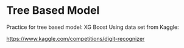 # Tree Based Model
Practice for tree based model: XG Boost
Using data set from Kaggle:

https://www.kaggle.com/competitions/digit-recognizer

